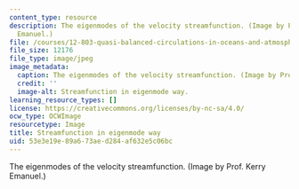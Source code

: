 ```yaml
---
content_type: resource
description: The eigenmodes of the velocity streamfunction. (Image by Prof. Kerry
  Emanuel.)
file: /courses/12-803-quasi-balanced-circulations-in-oceans-and-atmospheres-fall-2009/53e3e19e89a673aed284af632e5c06bc_12-803f09-th.jpg
file_size: 12176
file_type: image/jpeg
image_metadata:
  caption: The eigenmodes of the velocity streamfunction. (Image by Prof. Kerry Emanuel.)
  credit: ''
  image-alt: Streamfunction in eigenmode way.
learning_resource_types: []
license: https://creativecommons.org/licenses/by-nc-sa/4.0/
ocw_type: OCWImage
resourcetype: Image
title: Streamfunction in eigenmode way
uid: 53e3e19e-89a6-73ae-d284-af632e5c06bc
---
```

The eigenmodes of the velocity streamfunction. (Image by Prof. Kerry Emanuel.)